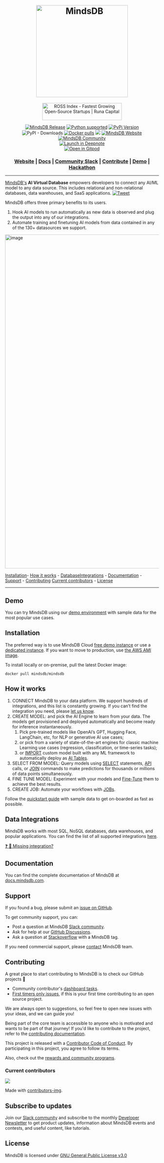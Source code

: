 <h1 align="center">
	<img width="300" src="https://github.com/mindsdb/mindsdb_native/blob/stable/assets/MindsDBColorPurp@3x.png?raw=true" alt="MindsDB">
	<br>
</h1>

<div align="center">

<a
     href="https://runacap.com/ross-index/annual-2022/"
     target="_blank"
     rel="noopener"
/>
    <img
        style="width: 260px; height: 56px"
        src="https://runacap.com/wp-content/uploads/2023/02/Annual_ROSS_badge_white_2022.svg"
        alt="ROSS Index - Fastest Growing Open-Source Startups | Runa Capital"
        width="260"
        height="56"
    />
</a>

<p>
	<a href="https://github.com/mindsdb/mindsdb/actions"><img src="https://github.com/mindsdb/mindsdb/actions/workflows/release.yml/badge.svg" alt="MindsDB Release"></a>
	<a href="https://www.python.org/downloads/" target="_blank"><img src="https://img.shields.io/badge/python-3.8.x%7C%203.9.x%7C%203.10.x%7C%203.11.x-brightgreen.svg" alt="Python supported"></a>
	<a href="https://pypi.org/project/MindsDB/" target="_blank"><img src="https://badge.fury.io/py/MindsDB.svg" alt="PyPi Version"></a>
	<br />
	<img alt="PyPI - Downloads" src="https://img.shields.io/pypi/dm/Mindsdb">  <a href="https://hub.docker.com/u/mindsdb" target="_blank"><img src="https://img.shields.io/docker/pulls/mindsdb/mindsdb" alt="Docker pulls"></a>
	<a href="https://ossrank.com/p/630"><img src="https://shields.io/endpoint?url=https://ossrank.com/shield/630"></a>
	<a href="https://www.mindsdb.com/"><img src="https://img.shields.io/website?url=https%3A%2F%2Fwww.mindsdb.com%2F" alt="MindsDB Website"></a>
	<a href="https://mindsdb.com/joincommunity" target="_blank"><img src="https://img.shields.io/badge/slack-@mindsdbcommunity-brightgreen.svg?logo=slack " alt="MindsDB Community"></a>
	<br />
	<a href="https://deepnote.com/project/Machine-Learning-With-SQL-8GDF7bc7SzKlhBLorqoIcw/%2Fmindsdb_demo.ipynb" target="_blank"><img src="https://deepnote.com/buttons/launch-in-deepnote-white.svg" alt="Launch in Deepnote"></a>
	<br />
	<a href="https://gitpod.io/#https://github.com/mindsdb/mindsdb" target="_blank"><img src="https://gitpod.io/button/open-in-gitpod.svg" alt="Open in Gitpod"></a>
</p>

<h3 align="center">
	<a href="https://www.mindsdb.com?utm_medium=community&utm_source=github&utm_campaign=mindsdb%20repo">Website</a>
	<span> | </span>
	<a href="https://docs.mindsdb.com?utm_medium=community&utm_source=github&utm_campaign=mindsdb%20repo">Docs</a>
	<span> | </span>
	<a href="https://mindsdb.com/joincommunity">Community Slack</a>
	<span> | </span>
	<a href="https://github.com/mindsdb/mindsdb/projects?type=classic">Contribute</a>
	<span> | </span>
	<a href="https://cloud.mindsdb.com?utm_medium=community&utm_source=github&utm_campaign=mindsdb%20repo">Demo</a>
	<span> | </span>
	<a href="https://mindsdb.com/hackerminds-ai-app-challenge">Hackathon</a>
</h3>

</div>

----------------------------------------

[MindsDB's](https://mindsdb.com?utm_medium=community&utm_source=github&utm_campaign=mindsdb%20repo) **AI Virtual Database** empowers developers to connect any AI/ML model to any data source. This includes relational and non-relational databases, data warehouses, and SaaS applications.
 [![Tweet](https://img.shields.io/twitter/url/http/shields.io.svg?style=social)](https://twitter.com/intent/tweet?text=Build%20AI-Centered%20Applications%20&url=https://www.mindsdb.com&via=mindsdb&hashtags=ai,ml,nlp,machine_learning,neural_networks,databases,gpt3)

MindsDB offers three primary benefits to its users. 
1. Hook AI models to run automatically as new data is observed and plug the output into any of our integrations. 
2. Automate training and finetuning AI models from data contained in any of the 130+ datasources we support.
  
<img width="1089" alt="image" src="https://github.com/mindsdb/mindsdb/assets/5898506/5451fe7e-a854-4c53-b34b-769b6c7c9863">

[Installation](#Installation)- [How it works](#Howitworks) - [DatabaseIntegrations](#DatabaseIntegrations) - [Documentation](#Documentation) - [Support](#Support) - [Contributing](#Contributing)
[Current contributors](#Currentcontributors) - [License](#License)

----------------------------------------


## Demo

You can try MindsDB using our [demo environment](https://cloud.mindsdb.com/?utm_medium=community&utm_source=github&utm_campaign=mindsdb%20repo) with sample data for the most popular use cases.

## Installation <a name="Installation"></a>

The preferred way is to use MindsDB Cloud [free demo instance](https://cloud.mindsdb.com/home) or use a [dedicated instance](https://cloud.mindsdb.com/home). If you want to move to production, use [the AWS AMI image](https://aws.amazon.com/marketplace/seller-profile?id=03a65520-86ca-4ab8-a394-c11eb54573a9).

To install locally or on-premise, pull the latest Docker image:

```
docker pull mindsdb/mindsdb
```

## How it works <a name="How it works"></a>

1. CONNECT MindsDB to your data platform. We support hundreds of integrations, and this list is constantly growing. If you can’t find the integration you need, please [let us know](https://mindsdb.com/joincommunity).
2. CREATE MODEL:  and pick the AI Engine to learn from your data. The models get provisioned and deployed automatically and become ready for inference instantaneously.
    1. Pick pre-trained models like OpenAI’s GPT, Hugging Face, LangChain, etc, for NLP or generative AI use cases;
    2. or pick from a variety of state-of-the-art engines for classic machine Learning use cases (regression, classification, or time-series tasks);
    3. or [IMPORT](https://docs.mindsdb.com/custom-model/byom) custom model built with any ML framework to automatically deploy as [AI Tables](https://www.youtube.com/watch?v=tnB4Y9T1E2k).
3. SELECT FROM MODEL: Query models using [SELECT](https://docs.mindsdb.com/sql/api/select) statements, [API](https://docs.mindsdb.com/rest/usage) calls, or [JOIN](https://docs.mindsdb.com/sql/api/join) commands to make predictions for thousands or millions of data points simultaneously.
4. FINE TUNE MODEL: Experiment with your models and [Fine-Tune](https://docs.mindsdb.com/sql/api/finetune) them to achieve the best results.
5. CREATE JOB: Automate your workflows with [JOBs](https://docs.mindsdb.com/sql/create/jobs). 

Follow the [quickstart guide](https://docs.mindsdb.com/quickstart?utm_medium=community&utm_source=github&utm_campaign=mindsdb%20repo) with sample data to get on-boarded as fast as possible.


## Data Integrations <a name="DatabaseIntegrations"></a>

MindsDB works with most SQL, NoSQL databases, data warehouses, and popular applications. You can find the list of all supported integrations [here](https://docs.mindsdb.com/data-integrations/all-data-integrations).


[:question: :wave: Missing integration?](https://github.com/mindsdb/mindsdb/issues/new?assignees=&labels=&template=feature-mindsdb-request.yaml)


## Documentation <a name="Documentation"></a>

You can find the complete documentation of MindsDB at [docs.mindsdb.com](https://docs.mindsdb.com?utm_medium=community&utm_source=github&utm_campaign=mindsdb%20repo).

## Support <a name="Support"></a>

If you found a bug, please submit an [issue on GitHub](https://github.com/mindsdb/mindsdb/issues/new/choose).

To get community support, you can:

* Post a question at MindsDB [Slack community](https://mindsdb.com/joincommunity).
* Ask for help at our [GitHub Discussions](https://github.com/mindsdb/mindsdb/discussions).
* Ask a question at [Stackoverflow](https://stackoverflow.com/questions/tagged/mindsdb) with a MindsDB tag.

If you need commercial support, please [contact](https://mindsdb.com/contact/?utm_medium=community&utm_source=github&utm_campaign=mindsdb%20repo) MindsDB team.

## Contributing <a name="Contributing"></a>

A great place to start contributing to MindsDB is to check our GitHub projects :checkered_flag:

* Community contributor's [dashboard tasks](https://github.com/mindsdb/mindsdb/projects/8).
* [First timers only issues](https://github.com/mindsdb/mindsdb/issues?q=is%3Aissue+is%3Aopen+label%3Afirst-timers-only), if this is your first time contributing to an open source project.

We are always open to suggestions, so feel free to open new issues with your ideas, and we can guide you!

Being part of the core team is accessible to anyone who is motivated and wants to be part of that journey!
If you'd like to contribute to the project, refer to the [contributing documentation](https://docs.mindsdb.com/contribute/?utm_medium=community&utm_source=github&utm_campaign=mindsdb%20repo).

This project is released with a [Contributor Code of Conduct](https://github.com/mindsdb/mindsdb/blob/stable/CODE_OF_CONDUCT.md). By participating in this project, you agree to follow its terms.

Also, check out the [rewards and community programs](https://mindsdb.com/community?utm_medium=community&utm_source=github&utm_campaign=mindsdb%20repo).


### Current contributors <a name="Current contributors"></a>

<a href="https://github.com/mindsdb/mindsdb/graphs/contributors">
  <img src="https://contributors-img.web.app/image?repo=mindsdb/mindsdb" />
</a>

Made with [contributors-img](https://contributors-img.web.app).

## Subscribe to updates

Join our [Slack community](https://mindsdb.com/joincommunity) and subscribe to the monthly [Developer Newsletter](https://mindsdb.com/newsletter/?utm_medium=community&utm_source=github&utm_campaign=mindsdb%20repo) to get product updates, information about MindsDB events and contests, and useful content, like tutorials.


## License <a name="License"></a>

MindsDB is licensed under [GNU General Public License v3.0](https://github.com/mindsdb/mindsdb/blob/master/LICENSE)
